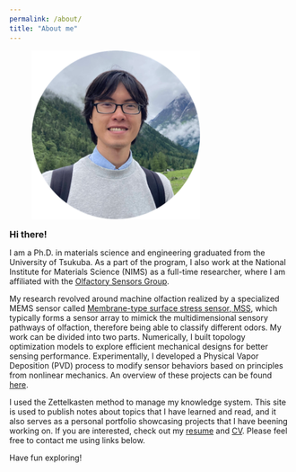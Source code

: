 ```yaml
---
permalink: /about/
title: "About me"
---
```


<figure style="width: 300px" class="align-center">
  <img src="/assets/images/bio-photo-1.png" alt="Me.">
</figure>

<strong style="font-size: 1.15em;">Hi there!</strong>

I am a Ph.D. in materials science and engineering graduated from the University of Tsukuba. As a part of the program, I also work at the National Institute for Materials Science (NIMS) as a full-time researcher, where I am affiliated with the [Olfactory Sensors Group](http://y-genki.net/).

My research revolved around machine olfaction realized by a specialized MEMS sensor called [Membrane-type surface stress sensor, MSS](https://mss-sensor.com/), which typically forms a sensor array to mimick the multidimensional sensory pathways of olfaction, therefore being able to classify different odors. My work can be divided into two parts. Numerically, I built topology optimization models to explore efficient mechanical designs for better sensing performance. Experimentally, I developed a Physical Vapor Deposition (PVD) process to modify sensor behaviors based on principles from nonlinear mechanics. An overview of these projects can be found [here](https://chaozhuang22.github.io/featured/).

I used the Zettelkasten method to manage my knowledge system. This site is used to publish notes about topics that I have learned and read, and it also serves as a personal portfolio showcasing projects that I have beening working on. If you are interested, check out my [resume](/assets/pdfs/Resume.pdf) and [CV](/assets/pdfs/CV.pdf). Please feel free to contact me using links below.

Have fun exploring!
